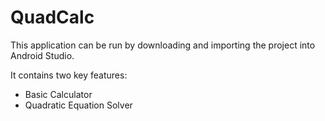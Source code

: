 # QuadCalc

This application can be run by downloading and importing the project into Android Studio. 

It contains two key features:
  - Basic Calculator
  - Quadratic Equation Solver
